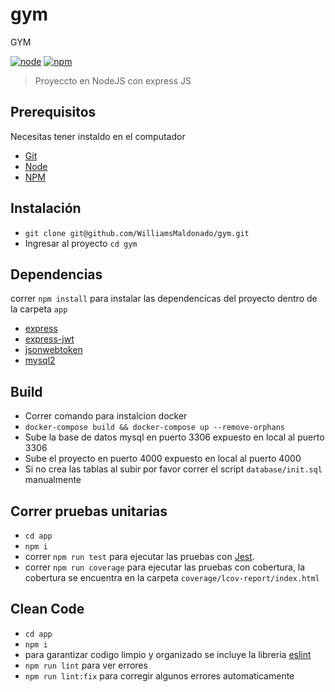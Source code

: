 # gym
GYM

[![node](https://img.shields.io/badge/node-v12.X-yellow.svg)](https://nodejs.org)
[![npm](https://img.shields.io/badge/npm-v6.13.X-red.svg)](https://www.npmjs.com/)

>Proyeccto en NodeJS con express JS
>

## Prerequisitos

Necesitas tener instaldo en el computador

* [Git](http://git-scm.com/)
* [Node](https://nodejs.org)
* [NPM](https://www.npmjs.com/)

## Instalación

* `git clone git@github.com/WilliamsMaldonado/gym.git` 
* Ingresar al proyecto `cd gym`

## Dependencias

correr `npm install` para instalar las dependencicas del proyecto dentro de la carpeta `app`
* [express](https://github.com/expressjs/express)
* [express-jwt](https://github.com/auth0/express-jwt)
* [jsonwebtoken](https://github.com/auth0/node-jsonwebtoken)
* [mysql2](https://github.com/sidorares/node-mysql2)

## Build

* Correr comando para instalcion docker
* `docker-compose build && docker-compose up --remove-orphans`
* Sube la base de datos mysql en puerto 3306 expuesto en local al puerto 3306
* Sube el proyecto en puerto 4000 expuesto en local al puerto 4000
* Si no crea las tablas al subir por favor correr el script `database/init.sql` manualmente

## Correr pruebas unitarias

* `cd app`
* `npm i`
* correr `npm run test` para ejecutar las pruebas con [Jest](https://jestjs.io/).
* correr `npm run coverage` para ejecutar las pruebas con cobertura, la cobertura se encuentra en la carpeta `coverage/lcov-report/index.html`

## Clean Code

* `cd app`
* `npm i`
* para garantizar codigo limpio y organizado se incluye la libreria [eslint](https://eslint.org/docs/developer-guide/nodejs-api)
* `npm run lint` para ver errores
* `npm run lint:fix` para corregir algunos errores automaticamente

